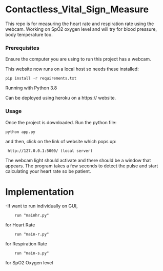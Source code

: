 # Contactless_Vital_Sign_Measure
This repo is for measuring the heart rate and respiration rate using the webcam. Working on SpO2 oxygen level and will try for blood pressure, body temperature too.

### Prerequisites
Ensure the computer you are using to run this project has a webcam. 

This website now runs on a local host so needs these installed:
```
pip install -r requirements.txt
```
Running with Python 3.8

Can be deployed using heroku on a https:// website.

### Usage

Once the project is downloaded. Run the python file:

```
python app.py
```
and then, click on the link of website which pops up:
```
 http://127.0.0.1:5000/ (local server)
```

The webcam light should activate and there should be a window that appears. The program takes a few seconds to detect the pulse and start calculating your heart rate so be patient.


# Implementation

<!--- - In case of plotting graphs, run "graph_plot.py" - For the Eulerian Video Magnification implementation, run "amplify_color.py" --->
  -If want to run individually on GUI, 
  ```
      run "mainhr.py" 
  ```
for Heart Rate
  ```
      run "main-r.py" 
  ```
for Respiration Rate
  ```
      run "main-s.py"  
  ```
for SpO2 Oxygen level

